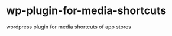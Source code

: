 wp-plugin-for-media-shortcuts
=============================

wordpress plugin for media shortcuts of app stores
